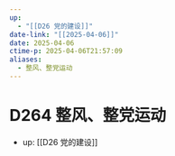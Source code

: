 ```yaml
---
up:
  - "[[D26 党的建设]]"
date-link: "[[2025-04-06]]"
date: 2025-04-06
ctime-p: 2025-04-06T21:57:09
aliases:
  - 整风、整党运动
---
```


# D264 整风、整党运动

- up: [[D26 党的建设]]
